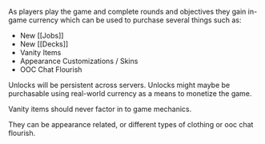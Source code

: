 As players play the game and complete rounds and objectives they gain in-game currency which can be used to purchase several things such as:
- New [[Jobs]]
- New [[Decks]]
- Vanity Items
- Appearance Customizations / Skins
- OOC Chat Flourish

Unlocks will be persistent across servers.
Unlocks might maybe be purchasable using real-world currency as a means to monetize the game.

Vanity items should never factor in to game mechanics.

They can be appearance related, or different types of clothing or ooc chat flourish.